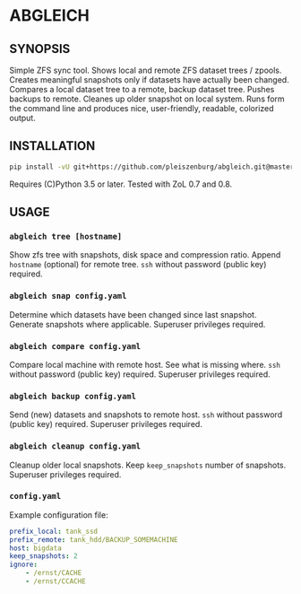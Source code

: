 # ABGLEICH

## SYNOPSIS

Simple ZFS sync tool. Shows local and remote ZFS dataset trees / zpools. Creates meaningful snapshots only if datasets have actually been changed. Compares a local dataset tree to a remote, backup dataset tree. Pushes backups to remote. Cleanes up older snapshot on local system. Runs form the command line and produces nice, user-friendly, readable, colorized output.

## INSTALLATION

```bash
pip install -vU git+https://github.com/pleiszenburg/abgleich.git@master
```

Requires (C)Python 3.5 or later. Tested with ZoL 0.7 and 0.8.

## USAGE

### `abgleich tree [hostname]`

Show zfs tree with snapshots, disk space and compression ratio. Append `hostname` (optional) for remote tree. `ssh` without password (public key) required.

### `abgleich snap config.yaml`

Determine which datasets have been changed since last snapshot. Generate snapshots where applicable. Superuser privileges required.

### `abgleich compare config.yaml`

Compare local machine with remote host. See what is missing where. `ssh` without password (public key) required. Superuser privileges required.

### `abgleich backup config.yaml`

Send (new) datasets and snapshots to remote host. `ssh` without password (public key) required. Superuser privileges required.

### `abgleich cleanup config.yaml`

Cleanup older local snapshots. Keep `keep_snapshots` number of snapshots. Superuser privileges required.

### `config.yaml`

Example configuration file:

```yaml
prefix_local: tank_ssd
prefix_remote: tank_hdd/BACKUP_SOMEMACHINE
host: bigdata
keep_snapshots: 2
ignore:
    - /ernst/CACHE
    - /ernst/CCACHE
```
